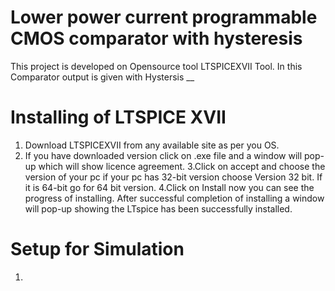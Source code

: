 # Lower power current programmable CMOS comparator with hysteresis
This project is developed on Opensource tool LTSPICEXVII Tool. In this Comparator output is given with Hystersis
__
# Installing of LTSPICE XVII
1. Download LTSPICEXVII from any available site as per you OS.
2. If you have downloaded version click on .exe file and a window will pop-up which will show licence agreement. 
3.Click on accept and choose the version of your pc if your pc has 32-bit version choose Version 32 bit. If it is 64-bit go for 64 bit version.
4.Click on Install now you can see the progress of installing. After successful completion of installing a window will pop-up showing the LTspice has been successfully installed.
# Setup for Simulation
1.
